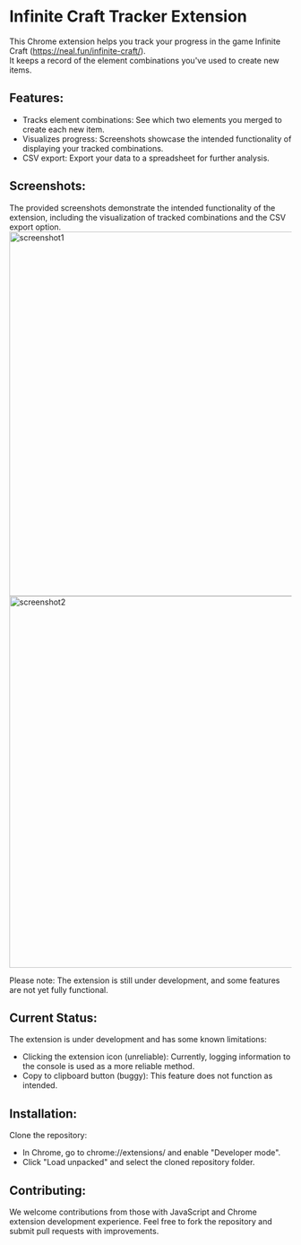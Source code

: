 # Infinite Craft Tracker Extension
This Chrome extension helps you track your progress in the game Infinite Craft (https://neal.fun/infinite-craft/).  
It keeps a record of the element combinations you've used to create new items.

## Features:

* Tracks element combinations: See which two elements you merged to create each new item.
* Visualizes progress: Screenshots showcase the intended functionality of displaying your tracked combinations.
* CSV export: Export your data to a spreadsheet for further analysis.

## Screenshots:

The provided screenshots demonstrate the intended functionality of the extension, including the visualization of tracked combinations and the CSV export option.  
<img width="650" alt="screenshot1" src="https://github.com/ArmaanSethi/Infinite-Craft-Tracker-Extension/assets/6432185/78796810-c607-4c4c-b9cd-529dd7d11360">
<img width="663" alt="screenshot2" src="https://github.com/ArmaanSethi/Infinite-Craft-Tracker-Extension/assets/6432185/9ba44021-0954-41ef-ace4-ef17a51ef6cd">

Please note: The extension is still under development, and some features are not yet fully functional.

## Current Status:

The extension is under development and has some known limitations:

* Clicking the extension icon (unreliable): Currently, logging information to the console is used as a more reliable method.
* Copy to clipboard button (buggy): This feature does not function as intended.

## Installation:

Clone the repository: 
* In Chrome, go to chrome://extensions/ and enable "Developer mode".
* Click "Load unpacked" and select the cloned repository folder.

## Contributing:

We welcome contributions from those with JavaScript and Chrome extension development experience. Feel free to fork the repository and submit pull requests with improvements.
